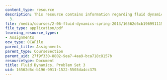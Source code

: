 ```yaml
---
content_type: resource
description: This resource contains information regarding fluid dynamics problem set
  3.
file: /media/courses/2-06-fluid-dynamics-spring-2013/16562d6cb196991115225503da4cc375_MIT2_06S13_ps3.pdf
file_type: application/pdf
learning_resource_types:
- Assignments
ocw_type: OCWFile
parent_title: Assignments
parent_type: CourseSection
parent_uid: 27f9f330-8802-9ea7-4aa9-bca718c8157b
resourcetype: Document
title: Fluid Dynamics, Problem Set 3
uid: 16562d6c-b196-9911-1522-5503da4cc375
---
```

